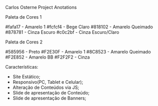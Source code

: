 Carlos Osterne Project Anotations

Paleta de Cores 1

#fafa17 - Amarelo 1
#fcfcf4 - Bege Claro
#818102 - Amarelo Queimado
#878781 - Cinza Escuro
#c0c2bf - Cinza Escuro/Claro

Paleta de Cores 2

#585956 - Preto
#F2E30F - Amarelo 1
#8C8523 - Amarelo Queimado
#F2E852 - Amarelo BB
#F2F2F2 - Cinza

Características:
 - Site Estático;
 - Responsívo(PC, Tablet e Celular);
 - Alteração de Conteúdos via JS;
 - Slide de apresentação de Conteúdo;
 - Slide de apresentação de Banners;
 